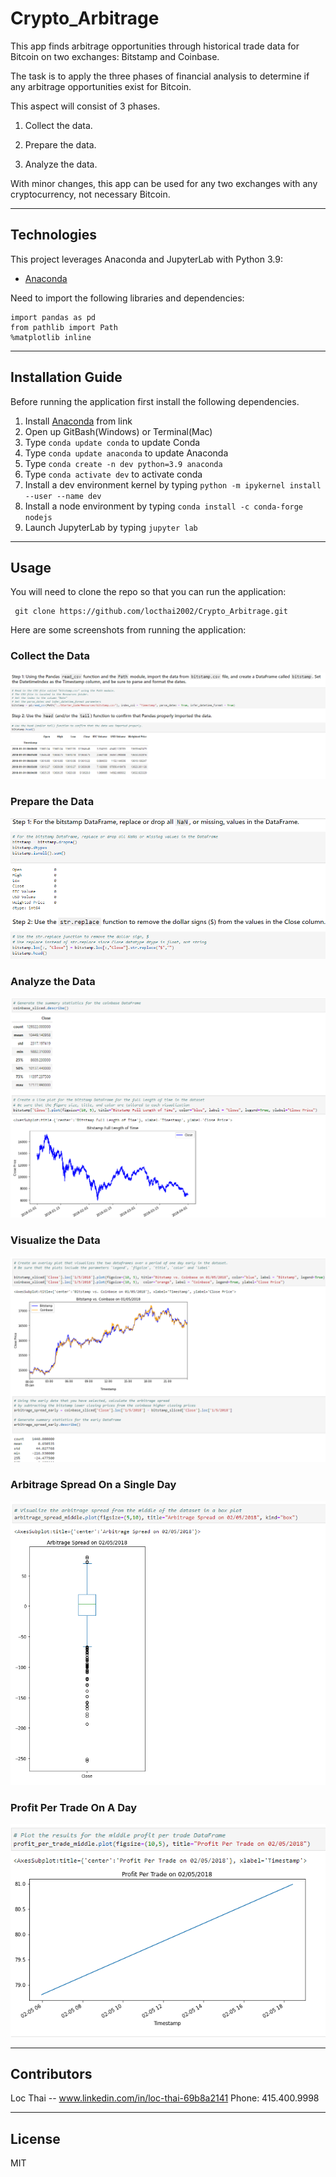 # Crypto_Arbitrage
This app finds arbitrage opportunities through historical trade data for Bitcoin on two exchanges: Bitstamp and Coinbase.

The task is to apply the three phases of financial analysis to determine if any arbitrage opportunities exist for Bitcoin.

This aspect will consist of 3 phases.

1. Collect the data.

2. Prepare the data.

3. Analyze the data. 

With minor changes, this app can be used for any two exchanges with any cryptocurrency, not necessary Bitcoin. 

---

## Technologies

This project leverages Anaconda and JupyterLab with Python 3.9:

* [Anaconda](https://www.anaconda.com/products/individual) 

Need to import the following libraries and dependencies:

```
import pandas as pd
from pathlib import Path
%matplotlib inline
```

---

## Installation Guide

Before running the application first install the following dependencies.

1. Install [Anaconda](https://www.anaconda.com/products/individual) from link 
2. Open up GitBash(Windows) or Terminal(Mac)
3. Type ```conda update conda``` to update Conda
4. Type ```conda update anaconda``` to update Anaconda
5. Type ```conda create -n dev python=3.9 anaconda```
6. Type ```conda activate dev``` to activate conda
7. Install a dev environment kernel by typing ```python -m ipykernel install --user --name dev```
8. Install a node environment by typing ```conda install -c conda-forge nodejs```
9. Launch JupyterLab by typing ```jupyter lab```


---

## Usage

You will need to clone the repo so that you can run the application:

```
 git clone https://github.com/locthai2002/Crypto_Arbitrage.git
```

Here are some screenshots from running the application:

### Collect the Data

![Collect the Data](images\CollecttheData.png)

### Prepare the Data

![Prepare the Data](images\PreparetheData.png)

### Analyze the Data

![Analyze the Data](images\AnalyzetheData.png)

### Visualize the Data

![Visualize the Data](images\VisualizetheData.png)

### Arbitrage Spread On a Single Day

![Arbitrage Spread On a Single Day](images\ArbitrageSpreadonasingleday.png)

### Profit Per Trade On A Day

![Profit Per Trade On A Day](images\ProfitPerTradeonaday.png)

---

## Contributors

Loc Thai -- www.linkedin.com/in/loc-thai-69b8a2141
Phone: 415.400.9998

---

## License

MIT
